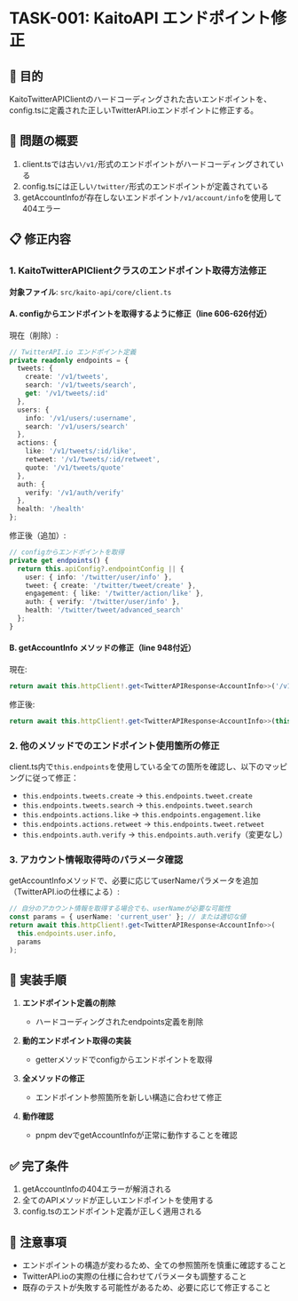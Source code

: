 # TASK-001: KaitoAPI エンドポイント修正

## 🎯 目的
KaitoTwitterAPIClientのハードコーディングされた古いエンドポイントを、config.tsに定義された正しいTwitterAPI.ioエンドポイントに修正する。

## 🚨 問題の概要
1. client.tsでは古い`/v1/`形式のエンドポイントがハードコーディングされている
2. config.tsには正しい`/twitter/`形式のエンドポイントが定義されている
3. getAccountInfoが存在しないエンドポイント`/v1/account/info`を使用して404エラー

## 📋 修正内容

### 1. KaitoTwitterAPIClientクラスのエンドポイント取得方法修正

**対象ファイル**: `src/kaito-api/core/client.ts`

#### A. configからエンドポイントを取得するように修正（line 606-626付近）

現在（削除）:
```typescript
// TwitterAPI.io エンドポイント定義
private readonly endpoints = {
  tweets: {
    create: '/v1/tweets',
    search: '/v1/tweets/search',
    get: '/v1/tweets/:id'
  },
  users: {
    info: '/v1/users/:username',
    search: '/v1/users/search'
  },
  actions: {
    like: '/v1/tweets/:id/like',
    retweet: '/v1/tweets/:id/retweet',
    quote: '/v1/tweets/quote'
  },
  auth: {
    verify: '/v1/auth/verify'
  },
  health: '/health'
};
```

修正後（追加）:
```typescript
// configからエンドポイントを取得
private get endpoints() {
  return this.apiConfig?.endpointConfig || {
    user: { info: '/twitter/user/info' },
    tweet: { create: '/twitter/tweet/create' },
    engagement: { like: '/twitter/action/like' },
    auth: { verify: '/twitter/user/info' },
    health: '/twitter/tweet/advanced_search'
  };
}
```

#### B. getAccountInfo メソッドの修正（line 948付近）

現在:
```typescript
return await this.httpClient!.get<TwitterAPIResponse<AccountInfo>>('/v1/account/info');
```

修正後:
```typescript
return await this.httpClient!.get<TwitterAPIResponse<AccountInfo>>(this.endpoints.user.info);
```

### 2. 他のメソッドでのエンドポイント使用箇所の修正

client.ts内で`this.endpoints`を使用している全ての箇所を確認し、以下のマッピングに従って修正：

- `this.endpoints.tweets.create` → `this.endpoints.tweet.create`
- `this.endpoints.tweets.search` → `this.endpoints.tweet.search`
- `this.endpoints.actions.like` → `this.endpoints.engagement.like`
- `this.endpoints.actions.retweet` → `this.endpoints.tweet.retweet`
- `this.endpoints.auth.verify` → `this.endpoints.auth.verify`（変更なし）

### 3. アカウント情報取得時のパラメータ確認

getAccountInfoメソッドで、必要に応じてuserNameパラメータを追加（TwitterAPI.ioの仕様による）:
```typescript
// 自分のアカウント情報を取得する場合でも、userNameが必要な可能性
const params = { userName: 'current_user' }; // または適切な値
return await this.httpClient!.get<TwitterAPIResponse<AccountInfo>>(
  this.endpoints.user.info,
  params
);
```

## 🔧 実装手順

1. **エンドポイント定義の削除**
   - ハードコーディングされたendpoints定義を削除
   
2. **動的エンドポイント取得の実装**
   - getterメソッドでconfigからエンドポイントを取得
   
3. **全メソッドの修正**
   - エンドポイント参照箇所を新しい構造に合わせて修正

4. **動作確認**
   - pnpm devでgetAccountInfoが正常に動作することを確認

## ✅ 完了条件

1. getAccountInfoの404エラーが解消される
2. 全てのAPIメソッドが正しいエンドポイントを使用する
3. config.tsのエンドポイント定義が正しく適用される

## 📌 注意事項

- エンドポイントの構造が変わるため、全ての参照箇所を慎重に確認すること
- TwitterAPI.ioの実際の仕様に合わせてパラメータも調整すること
- 既存のテストが失敗する可能性があるため、必要に応じて修正すること